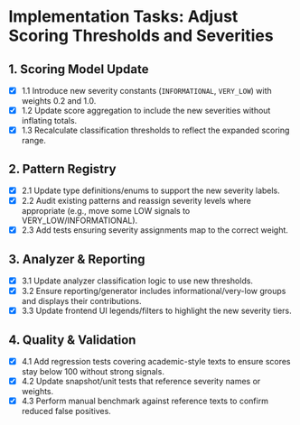 # Implementation Tasks: Adjust Scoring Thresholds and Severities

## 1. Scoring Model Update
- [x] 1.1 Introduce new severity constants (`INFORMATIONAL`, `VERY_LOW`) with weights 0.2 and 1.0.
- [x] 1.2 Update score aggregation to include the new severities without inflating totals.
- [x] 1.3 Recalculate classification thresholds to reflect the expanded scoring range.

## 2. Pattern Registry
- [x] 2.1 Update type definitions/enums to support the new severity labels.
- [x] 2.2 Audit existing patterns and reassign severity levels where appropriate (e.g., move some LOW signals to VERY_LOW/INFORMATIONAL).
- [x] 2.3 Add tests ensuring severity assignments map to the correct weight.

## 3. Analyzer & Reporting
- [x] 3.1 Update analyzer classification logic to use new thresholds.
- [x] 3.2 Ensure reporting/generator includes informational/very-low groups and displays their contributions.
- [x] 3.3 Update frontend UI legends/filters to highlight the new severity tiers.

## 4. Quality & Validation
- [x] 4.1 Add regression tests covering academic-style texts to ensure scores stay below 100 without strong signals.
- [x] 4.2 Update snapshot/unit tests that reference severity names or weights.
- [x] 4.3 Perform manual benchmark against reference texts to confirm reduced false positives.
